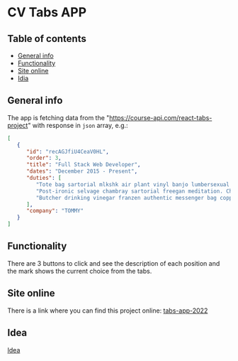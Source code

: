 # CV Tabs APP

## Table of contents

- [General info](#general-info)
- [Functionality](#functionality)
- [Site online](#site-online)
- [Idia](#portfolio)

## General info
The app is fetching data from the "https://course-api.com/react-tabs-project" with response in `json` array, e.g.: 
```json
[
   {
      "id": "recAGJfiU4CeaV0HL",
      "order": 3,
      "title": "Full Stack Web Developer",
      "dates": "December 2015 - Present",
      "duties": [
         "Tote bag sartorial mlkshk air plant vinyl banjo lumbersexual poke leggings offal cold-pressed brunch neutra. Hammock photo booth live-edge disrupt.",
         "Post-ironic selvage chambray sartorial freegan meditation. Chambray chartreuse kombucha meditation, man bun four dollar toast street art cloud bread live-edge heirloom.",
         "Butcher drinking vinegar franzen authentic messenger bag copper mug food truck taxidermy. Mumblecore lomo echo park readymade iPhone migas single-origin coffee franzen cloud bread tilde vegan flexitarian."
      ],
      "company": "TOMMY"
   }
]
```

## Functionality
There are 3 buttons to click and see the description of each position and the mark shows the current choice from the tabs.

## Site online
There is a link where you can find this project online:
[tabs-app-2022](https://tabs-app-2022.netlify.app)

## Idea
[Idea](https://gatsby-strapi-portfolio-project.netlify.app/)
